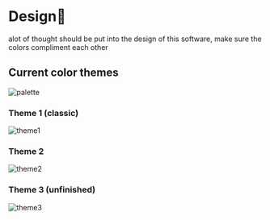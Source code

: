 # Design🎨
alot of thought should be put into the design of this software, make sure the colors compliment each other
## Current color themes
![palette](https://media.discordapp.net/attachments/1043040632781942854/1302835967832494182/colorpalette.png?ex=6729900c&is=67283e8c&hm=151dc5141f56be029c2c9c70016db92a10813258c55e5b6b1903441e3a614df6&=&format=webp&quality=lossless)

### Theme 1 (classic)
![theme1](https://media.discordapp.net/attachments/1043040632781942854/1302836602090815548/Desktop.png?ex=672990a3&is=67283f23&hm=93d586de7566b1873e6418ceb31a4dd5c51461dcc919c082d211f5d96e9f29a8&=&format=webp&quality=lossless)

### Theme 2
![theme2](https://media.discordapp.net/attachments/1043040632781942854/1302836851811553341/Desktop.png?ex=672990df&is=67283f5f&hm=9788078e9df7f2c7d281f5cb2437328896d9e22d102d9e7508fbe688df5e6275&=&format=webp&quality=lossless)

### Theme 3 (unfinished)
![theme3](https://media.discordapp.net/attachments/1043040632781942854/1302837332613009458/Desktop.png?ex=67299151&is=67283fd1&hm=ff6187c71de0bd5aa5bc7c1c54ae92df2cc269492d133007a812c255f82a2954&=&format=webp&quality=lossless)
